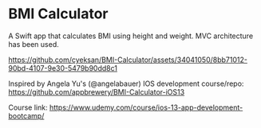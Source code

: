 
#  BMI Calculator
A Swift app that calculates BMI using height and weight.
MVC architecture has been used.

https://github.com/cyeksan/BMI-Calculator/assets/34041050/8bb71012-90bd-4107-9e30-5479b90dd8c1

Inspired by Angela Yu's (@angelabauer) IOS development course/repo: https://github.com/appbrewery/BMI-Calculator-iOS13

Course link: https://www.udemy.com/course/ios-13-app-development-bootcamp/
